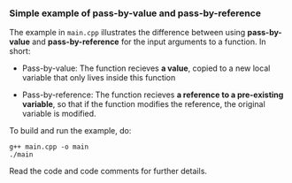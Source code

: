 ### Simple example of pass-by-value and pass-by-reference

The example in `main.cpp` illustrates the difference between using **pass-by-value** and **pass-by-reference** for the input arguments to a function. In short:

- Pass-by-value: The function recieves **a value**, copied to a new local variable that only lives inside this function

- Pass-by-reference: The function recieves **a reference to a pre-existing variable**, so that if the function modifies the reference, the original variable is modified.

To build and run the example, do:

```
g++ main.cpp -o main
./main
```

Read the code and code comments for further details.

